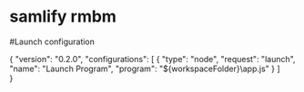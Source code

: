 ﻿# samlify rmbm
 
#Launch configuration

{
    "version": "0.2.0",	
	"configurations": [
		{
			"type": "node",
			"request": "launch",
			"name": "Launch Program",
			"program": "${workspaceFolder}\\app.js"
		}
	]	
}
